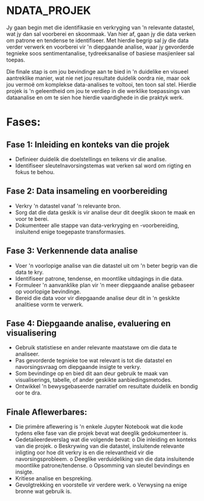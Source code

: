 # NDATA_PROJEK

Jy gaan begin met die identifikasie en verkryging van 'n relevante datastel, wat jy dan sal
voorberei en skoonmaak.
Van hier af, gaan jy die data verken om patrone en tendense te identifiseer. Met hierdie
begrip sal jy die data verder verwerk en voorberei vir 'n diepgaande analise, waar jy
gevorderde tegnieke soos sentimentanalise, tydreeksanalise of basiese masjienleer sal
toepas.

Die finale stap is om jou bevindinge aan te bied in 'n duidelike en visueel aantreklike
manier, wat nie net jou resultate duidelik oordra nie, maar ook jou vermoë om
komplekse data-analises te voltooi, ten toon sal stel.
Hierdie projek is 'n geleentheid om jou te verdiep in die werklike toepassings van dataanalise en om te sien hoe hierdie vaardighede in die praktyk werk. 

# Fases:
## Fase 1: Inleiding en konteks van die projek
- Definieer duidelik die doelstellings en teikens vir die analise.
- Identifiseer sleutelnavorsingstemas wat verken sal word om rigting en fokus te
behou.

## Fase 2: Data insameling en voorbereiding
- Verkry 'n datastel vanaf 'n relevante bron.
- Sorg dat die data geskik is vir analise deur dit deeglik skoon te maak en voor te
berei.
- Dokumenteer alle stappe van data-verkryging en -voorbereiding, insluitend enige
toegepaste transformasies. 

## Fase 3: Verkennende data analise
- Voer 'n voorlopige analise van die datastel uit om 'n beter begrip van die data te
kry.
- Identifiseer patrone, tendense, en moontlike uitdagings in die data.
- Formuleer 'n aanvanklike plan vir 'n meer diepgaande analise gebaseer op
voorlopige bevindinge.
- Bereid die data voor vir diepgaande analise deur dit in 'n geskikte analitiese vorm
te verwerk.
## Fase 4: Diepgaande analise, evaluering en visualisering
- Gebruik statistiese en ander relevante maatstawe om die data te analiseer.
- Pas gevorderde tegnieke toe wat relevant is tot die datastel en navorsingsvraag
om diepgaande insigte te verkry.
- Som bevindinge op en bied dit aan deur gebruik te maak van visualiserings, tabelle,
of ander geskikte aanbiedingsmetodes.
- Ontwikkel 'n bewysgebaseerde narratief om resultate duidelik en bondig oor te dra. 

## Finale Aflewerbares:
- Die primêre aflewering is 'n enkele Jupyter Notebook wat die kode tydens elke
fase van die projek bevat wat deeglik gedokumenteer is.
- Gedetaileerdeverslag wat die volgende bevat:
  o Die inleiding en konteks van die projek.
  o Beskrywing van die datastel, insluitende relevante inligting oor hoe dit
verkry is en die relevantheid vir die navorsingsprobleem.
  o Deeglike verduideliking van die data insluitende moontlike
patrone/tendense.
  o Opsomming van sleutel bevindings en insigte.
- Kritiese analise en bespreking.
- Gevolgtrekking en voorstelle vir verdere werk.
  o Verwysing na enige bronne wat gebruik is. 
